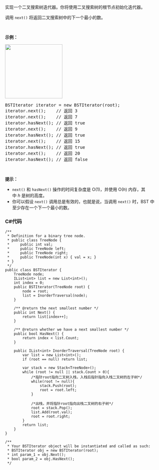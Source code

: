 <p>实现一个二叉搜索树迭代器。你将使用二叉搜索树的根节点初始化迭代器。</p>

<p>调用 <code>next()</code> 将返回二叉搜索树中的下一个最小的数。</p>

<p>&nbsp;</p>

<p><strong>示例：</strong></p>

<p><strong><img alt="" src="https://assets.leetcode-cn.com/aliyun-lc-upload/uploads/2018/12/25/bst-tree.png" style="height: 178px; width: 189px;"></strong></p>

<pre>BSTIterator iterator = new BSTIterator(root);
iterator.next();    // 返回 3
iterator.next();    // 返回 7
iterator.hasNext(); // 返回 true
iterator.next();    // 返回 9
iterator.hasNext(); // 返回 true
iterator.next();    // 返回 15
iterator.hasNext(); // 返回 true
iterator.next();    // 返回 20
iterator.hasNext(); // 返回 false</pre>

<p>&nbsp;</p>

<p><strong>提示：</strong></p>

<ul>
	<li><code>next()</code>&nbsp;和&nbsp;<code>hasNext()</code>&nbsp;操作的时间复杂度是&nbsp;O(1)，并使用&nbsp;O(<em>h</em>) 内存，其中&nbsp;<em>h&nbsp;</em>是树的高度。</li>
	<li>你可以假设&nbsp;<code>next()</code>&nbsp;调用总是有效的，也就是说，当调用 <code>next()</code>&nbsp;时，BST 中至少存在一个下一个最小的数。</li>
</ul>

### C#代码

```
/**
 * Definition for a binary tree node.
 * public class TreeNode {
 *     public int val;
 *     public TreeNode left;
 *     public TreeNode right;
 *     public TreeNode(int x) { val = x; }
 * }
 */
public class BSTIterator {
    TreeNode node;
    IList<int> list = new List<int>();
    int index = 0;
    public BSTIterator(TreeNode root) {
        node = root;
        list = InorderTraversal(node);
    }
    
    /** @return the next smallest number */
    public int Next() {
        return list[index++];
    }
    
    /** @return whether we have a next smallest number */
    public bool HasNext() {
        return index < list.Count;
    }
    
    public IList<int> InorderTraversal(TreeNode root) {
        var list = new List<int>();
        if (root == null) return list;
        
        var stack = new Stack<TreeNode>();
        while (root != null || stack.Count > 0){
            /*指针root指向二叉树入栈，入栈后指针指向入栈二叉树的左子树*/
            while(root != null){
                stack.Push(root);
                root = root.left;
            }
            
            /*出栈，并将指针root指向出栈二叉树的右子树*/
            root = stack.Pop();
            list.Add(root.val);
            root = root.right;
        }
        return list;
    }
}

/**
 * Your BSTIterator object will be instantiated and called as such:
 * BSTIterator obj = new BSTIterator(root);
 * int param_1 = obj.Next();
 * bool param_2 = obj.HasNext();
 */
```